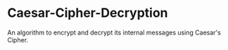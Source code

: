 # Caesar-Cipher-Decryption
An algorithm to encrypt and decrypt its internal messages using Caesar's Cipher.
